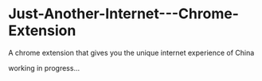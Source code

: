 # Just-Another-Internet---Chrome-Extension
<p>A chrome extension that gives you the unique internet experience of China</p>
<p>working in progress...</p>
